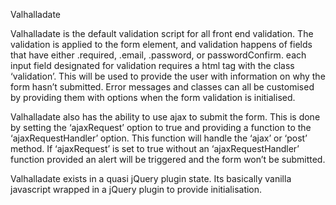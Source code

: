Valhalladate

Valhalladate is the default validation script for all front end validation. The
validation is applied to the form element, and validation happens of fields that
have either .required, .email, .password, or passwordConfirm. each input field
designated for validation requires a html tag with the class ‘validation’. This
will be used to provide the user with information on why the form hasn’t
submitted. Error messages and classes can all be customised by providing them
with options when the form validation is initialised.

Valhalladate also has the ability to use ajax to submit the form. This is done
by setting the ‘ajaxRequest’ option to true and providing a function to the
‘ajaxRequestHandler’ option. This function will handle the ‘ajax’ or ‘post’
method. If ‘ajaxRequest’ is set to true without an ‘ajaxRequestHandler’ function
provided an alert will be triggered and the form won’t be submitted.

Valhalladate exists in a quasi jQuery plugin state. Its basically vanilla
javascript wrapped in a jQuery plugin to provide initialisation.
